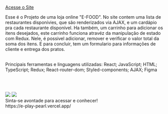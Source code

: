 [Acesse o Site](https://e-food-37nipwrxh-marcossantosdevs-projects.vercel.app/)

Esse é o Projeto de uma loja online "E-FOOD". No site contem uma lista de restaurantes disponívies, que são renderizados via AJAX, e um cardápio pra cada restaurante disponível. Ha também, um carrinho para adicionar os itens desejados, este carrinho funciona atravéz da manipulação de estado com Redux. Nele, é possivel adicionar, remover e verificar o valor total da soma dos itens. E para concluir, tem um formulario para informações de cliente e entrega dos pratos. <br/><br/>

Principais ferramentas e linguagens utilizadas: React; JavaScript; HTML; TypeScript; Redux; React-router-dom; Styled-components; AJAX; Figma <br/>

<br/> <br/>

<img src="https://servidor-estatico-tawny.vercel.app/e_food_vertical.png" />

<img src="https://servidor-estatico-tawny.vercel.app/e_food_carrinho.png" />
<br/>
Sinta-se avontade para acessar e conhecer! <br/>
https://e-play-pearl.vercel.app/
